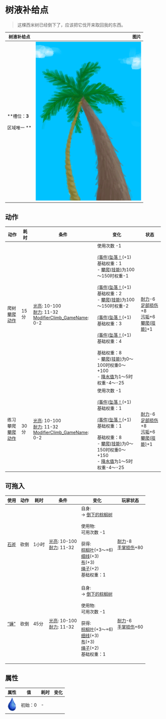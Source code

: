 # 树液补给点  
> 这棵西米树已经倒下了，应该把它伐开来取回我的东西。  
  
  树液补给点  |   图片   
 ----  |  ----:   
 **槽位：**3<br><br>** 区域唯一 **  |  ![](Sprite/SapStation.png)   
  
## 动作  
动作  |  耗时  |  条件  |  变化  |  状态  
----  |  ----  |  ----  |  ----  |  ----  
爬树<br>[攀爬动作](ClimbAction.md)  |  15分  |  [光亮](Light.md): 10-100<br>[耐力](Stamina.md): 11-32<br>[ModifierClimb_GameName](ModifierClimb.md): 0-2  |  使用次数  -1<br><br>[(事件)坠落！](Event_FallFracture.md)(+1)<br>基础权重：1<br>- [攀爬(技能)](Skill_Climbing.md)为100～150时权重-1<br><br>[(事件)坠落！](Event_FallSprains.md)(+1)<br>基础权重：2<br>- [攀爬(技能)](Skill_Climbing.md)为100～150时权重-2<br><br>[(事件)坠落！](Event_FallAbrasion.md)(+1)<br>基础权重：3<br><br>[(事件)坠落！](Event_FallBruise.md)(+1)<br>基础权重：4<br><br>基础权重：8<br>- [攀爬(技能)](Skill_Climbing.md)为0～100时权重0～+100<br>- [降水值](RainValue.md)为1～5时权重-4～-25<br>  |  [耐力](Stamina.md)-6<br>[足部损伤](FootDamage.md)+8<br>[污垢](Filth.md)+6<br>[攀爬(技能)](Skill_Climbing.md)+1  
练习攀爬<br>[攀爬动作](ClimbAction.md)  |  30分  |  [光亮](Light.md): 10-100<br>[耐力](Stamina.md): 11-32<br>[ModifierClimb_GameName](ModifierClimb.md): 0-2  |  使用次数  -1<br><br>[(事件)坠落！](Event_FallAbrasion.md)(+1)<br>基础权重：1<br><br>[(事件)坠落！](Event_FallBruise.md)(+1)<br>基础权重：1<br><br>基础权重：8<br>- [攀爬(技能)](Skill_Climbing.md)为0～150时权重0～+150<br>- [降水值](RainValue.md)为1～5时权重-4～-25<br>  |  [耐力](Stamina.md)-6<br>[足部损伤](FootDamage.md)+8<br>[污垢](Filth.md)+6<br>[攀爬(技能)](Skill_Climbing.md)+1  
## 可拖入  
使用  |  动作  |  耗时  |  条件  |  变化  |  玩家状态  
----  |  ----  |  ----  |  ----  |  ----  |  ----  
[石斧](StoneAxe.md)  |  砍倒  |  1小时  |  [光亮](Light.md): 10-100<br>[耐力](Stamina.md): 11-32  |  自身:<br>→ [倒下的棕榈树](PalmTreeFelled.md)<br><br>使用物:<br>可用次数  -1<br><br>获得:<br>[棕榈叶](PalmFronds.md)(+3～+6)<br>[细线](CordFiber.md)(+3)<br>[布](Cloth.md)(+3)<br>[绳子](Rope.md)(+2)<br>基础权重：1<br><br>  |  [耐力](Stamina.md)-8<br>[手掌损伤](HandDamage.md)+80  
[“锤”](tag_Axe.md)  |  砍倒  |  45分  |  [光亮](Light.md): 10-100<br>[耐力](Stamina.md): 11-32  |  自身:<br>→ [倒下的棕榈树](PalmTreeFelled.md)<br><br>使用物:<br>可用次数  -1<br><br>获得:<br>[棕榈叶](PalmFronds.md)(+3～+6)<br>[细线](CordFiber.md)(+3)<br>[布](Cloth.md)(+3)<br>[绳子](Rope.md)(+2)<br>基础权重：1<br><br>  |  [耐力](Stamina.md)-6<br>[手掌损伤](HandDamage.md)+60  
## 属性   
属性  |  值  |  耗时  |  变化  
----  |  ----  |  ----  |  ----  
<img decoding="async" src="Sprite/Thirst.png" style="width:30px;">  |  初始：0  |  -  |    
